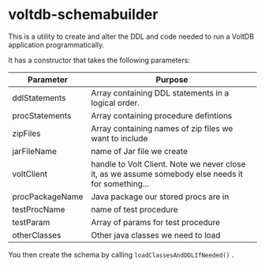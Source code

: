 # voltdb-schemabuilder

This is a utility to create and alter the DDL and code needed to run a VoltDB application programmatically. 

It has a constructor that takes the following parameters:

 | Parameter | Purpose |
 | ---       | ---     | 
 |ddlStatements | Array containing DDL statements in a logical order. | 
procStatements| Array containing procedure defintions|
zipFiles |Array containing names of zip files we want to include
jarFileName| name of Jar file we create|
 voltClient |handle to Volt Client. Note we never close it, as we assume somebody else needs it for something...|
procPackageName| Java package our stored procs are in|
testProcName | name of test procedure|
testParam| Array of params for test procedure|
otherClasses | Other java classes we need to load|

You then create the schema by calling ````loadClassesAndDDLIfNeeded()```` .
